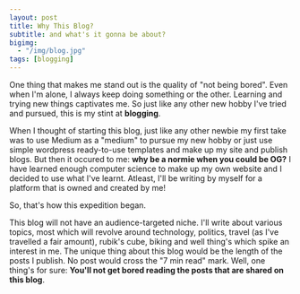 ```yaml
---
layout: post
title: Why This Blog?
subtitle: and what's it gonna be about?
bigimg: 
  - "/img/blog.jpg"
tags: [blogging]
---
```


One thing that makes me stand out is the quality of "not being bored". Even when I'm alone, I always keep doing something or the other. Learning and trying new things captivates me. So just like any other new hobby I've tried and pursued, this is my stint at **blogging**.

When I thought of starting this blog, just like any other newbie my first take was to use Medium as a "medium" to pursue my new hobby or just use simple wordpress ready-to-use templates and make up my site and publish blogs. But then it occured to me: **why be a normie when you could be OG?** I have learned enough computer science to make up my own website and I decided to use what I've learnt. Atleast, I'll be writing by myself for a platform that is owned and created by me!

So, that's how this expedition began.

This blog will not have an audience-targeted niche. I'll write about various topics, most which will revolve around technology, politics, travel (as I've travelled a fair amount), rubik's cube, biking and well thing's which spike an interest in me. The unique thing about this blog would be the length of the posts I publish. No post would cross the "7 min read" mark. Well, one thing's for sure: **You'll not get bored reading the posts that are shared on this blog**.
